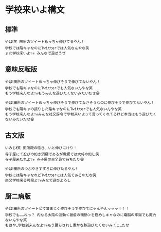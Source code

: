 # 学校来いよ構文

## 標準
```
やば❗笑 田所のツイートめっちゃ伸びてるやん！
学校では陰キャなのにTwitterでは人気なんやな笑
また学校来いよ❔✊ みんなで遊ぼうぜ
```
## 意味反転版
```
やば❗️田所のツイートめっちゃ伸びそうで伸びてないやん！
学校でも陰キャなのにTwitterでも人気ないんやな笑
もう学校来んなよ❔✊もうみんな遊びたくないみたいだぜ😁
```
```
やば❗️田所のツイートめっちゃ伸びそうで伸びてなさそうなのに伸びそうで伸びてないやん！
学校でも陽キャの振りした陰キャなのにTwitterでも人気ないんやな笑
もう学校来んなよ❔✊みんな社交辞令で学校来いよって言ってくれてるけど本当はもう遊びたくないみたいだぜ😁
```
## 古文版
```
いみじ❗️笑 田所殿の呟き、いと伸びにけり！
寺子屋にて忍びの如き消極であるが電網では大将の如し笑
寺子屋来たれよ❔✊ 寺子屋の衆全員で待ちたり😁
```
```
やば❗️田所のつぶやきすずろに伸びたるやん！
学校には陰キャなれどTwitterには人気であるのだな笑
尚又学校来る可候よ❔✊みなで遊びよろし
```
## 厨二病版
```
やば❗️田所のツイートとて凄まじく伸びそうで伸びてにゃんやんッッッ！！！
学校でも……ねっ？ 内なる太陰の波動＜被虐の衝動＞を極めしキャなのに電脳の牢獄でも魔力ないんやな笑
もはや…学校到来んなよ❔✊もう躍らされし愚かな豚遊びたくないみてェ…だぜ
```
<!-- END -->
